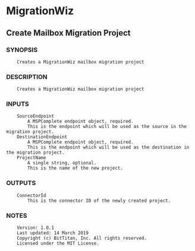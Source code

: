 # MigrationWiz
## Create Mailbox Migration Project
### SYNOPSIS
```
    Creates a MigrationWiz mailbox migration project
```
### DESCRIPTION
```
    Creates a MigrationWiz mailbox migration project
```
### INPUTS
```
    SourceEndpoint
        A MSPComplete endpoint object, required.
        This is the endpoint which will be used as the source in the migration project.
    DestinationEndpoint
        A MSPComplete endpoint object, required.
        This is the endpoint which will be used as the destination in the migration project.
    ProjectName
        A single string, optional.
        This is the name of the new project.
```
### OUTPUTS
```
    ConnectorId
        This is the connector ID of the newly created project.
```
### NOTES
```
    Version: 1.0.1
    Last updated: 14 March 2019
    Copyright (c) BitTitan, Inc. All rights reserved.
    Licensed under the MIT License.
```


